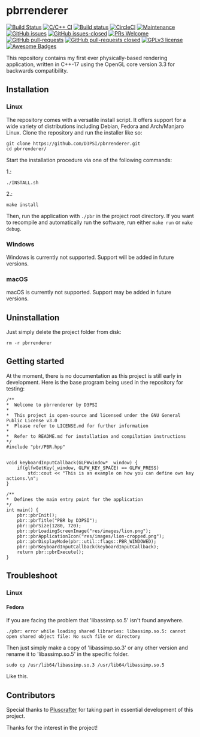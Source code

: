 # pbrrenderer

[![Build Status](https://travis-ci.com/D3PSI/pbrrenderer.svg?branch=master)](https://travis-ci.com/D3PSI/pbrrenderer)
[![C/C++ CI](https://github.com/D3PSI/pbrrenderer/workflows/C/C++%20CI/badge.svg)](https://github.com/D3PSI/pbrrenderer/actions?query=workflow%3A"C%2FC%2B%2B+CI")
[![Build status](https://ci.appveyor.com/api/projects/status/6cp2udvipkuchs42/branch/master?svg=true)](https://ci.appveyor.com/project/D3PSI/pbrrenderer/branch/master)
[![CircleCI](https://circleci.com/gh/D3PSI/pbrrenderer.svg?style=svg)](https://circleci.com/gh/D3PSI/pbrrenderer)
[![Maintenance](https://img.shields.io/badge/Maintained%3F-yes-green.svg)](https://github.com/D3PSI/pbrrenderer/graphs/commit-activity)
[![GitHub issues](https://img.shields.io/github/issues/D3PSI/pbrrenderer.svg)](https://github.com/D3PSI/pbrrenderer/issues/)
[![GitHub issues-closed](https://img.shields.io/github/issues-closed/D3PSI/pbrrenderer.svg)](https://github.com/D3PSI/pbrrenderer/issues?q=is%3Aissue+is%3Aclosed)
[![PRs Welcome](https://img.shields.io/badge/PRs-welcome-brightgreen.svg?style=flat-square)](https://github.com/D3PSI/pbrrenderer/compare)
[![GitHub pull-requests](https://img.shields.io/github/issues-pr/D3PSI/pbrrenderer.svg)](https://GitHub.com/D3PSI/pbrrenderer/pull/)
[![GitHub pull-requests closed](https://img.shields.io/github/issues-pr-closed/D3PSI/pbrrenderer.svg)](https://GitHub.com/D3PSI/pbrrenderer/pull/)
[![GPLv3 license](https://img.shields.io/badge/License-GPLv3-blue.svg)](http://perso.crans.org/besson/LICENSE.html)
[![Awesome Badges](https://img.shields.io/badge/badges-awesome-green.svg)](https://github.com/D3PSI/pbrrenderer)

This repository contains my first ever physically-based rendering application, 
written in C++-17 using the OpenGL core version 3.3 for backwards compatibility.  

## Installation

### Linux

The repository comes with a versatile install script. It offers support for a wide variety of distributions including Debian, Fedora and Arch/Manjaro Linux. Clone the repository and run the installer like so:

    git clone https://github.com/D3PSI/pbrrenderer.git
    cd pbrrenderer/

Start the installation procedure via one of the following commands:

1.:

    ./INSTALL.sh

2.: 

    make install

Then, run the application with `./pbr` in the project root directory.
If you want to recompile and automatically run the software, run either `make run` or `make debug`.

### Windows

Windows is currently not supported. Support will be added in future versions.

### macOS

macOS is currently not supported. Support may be added in future versions.

## Uninstallation

Just simply delete the project folder from disk:

    rm -r pbrrenderer

## Getting started

At the moment, there is no documentation as this project is still early in development.
 Here is the base program being used in the repository for testing:

    /**
    *  Welcome to pbrrenderer by D3PSI
    * 
    *  This project is open-source and licensed under the GNU General Public License v3.0
    *  Please refer to LICENSE.md for further information
    * 
    *  Refer to README.md for installation and compilation instructions
    */
    #include "pbr/PBR.hpp"


    void keyboardInputCallback(GLFWwindow* _window) {
        if(glfwGetKey(_window, GLFW_KEY_SPACE) == GLFW_PRESS)
            std::cout << "This is an example on how you can define own key actions.\n";
    }

    /**
    *  Defines the main entry point for the application
    */
    int main() {
        pbr::pbrInit();
        pbr::pbrTitle("PBR by D3PSI");
        pbr::pbrSize(1280, 720);
        pbr::pbrLoadingScreenImage("res/images/lion.png");
        pbr::pbrApplicationIcon("res/images/lion-cropped.png");
        pbr::pbrDisplayMode(pbr::util::flags::PBR_WINDOWED);
        pbr::pbrKeyboardInputCallback(keyboardInputCallback);
        return pbr::pbrExecute();
    }

## Troubleshoot

### Linux

#### Fedora
If you are facing the problem that 'libassimp.so.5' isn't found anywhere.

    ./pbr: error while loading shared libraries: libassimp.so.5: cannot open shared object file: No such file or directory

Then just simply make a copy of 'libassimp.so.3' or any other version and rename it to 'libassimp.so.5' in the specific folder.
    
    sudo cp /usr/lib64/libassimp.so.3 /usr/lib64/libassimp.so.5
    
Like this.

## Contributors

Special thanks to [Pluscrafter](https://github.com/Pluscrafter) for taking part in essential development of this project.

Thanks for the interest in the project!
